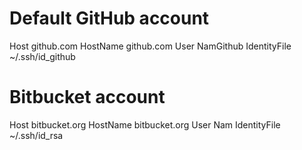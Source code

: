 # Default GitHub account

Host github.com
HostName github.com
User NamGithub
IdentityFile ~/.ssh/id_github

# Bitbucket account

Host bitbucket.org
HostName bitbucket.org
User Nam
IdentityFile ~/.ssh/id_rsa